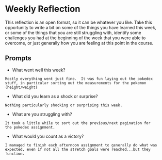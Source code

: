 # Weekly Reflection
This reflection is an open format, so it can be whatever you like. Take this opportunity to write a bit on some of the things you have learned this week, or some of the things that you are still struggling with, identify some challenges you had at the beginning of the week that you were able to overcome, or just generally how you are feeling at this point in the course.

## Prompts
- What went well this week?
```
Mostly everything went just fine.  It was fun laying out the pokedex stuff, in particular sorting out the measurements for the pokemon (height/weight)
```
- What did you learn as a shock or surprise?
```
Nothing particularly shocking or surprising this week.
```
- What are you struggling with?
```
It took a little while to sort out the previous/next pagination for the pokedex assignment.
```
- What would you count as a victory?
```
I managed to finish each afternoon assignment to generally do what was expected, even if not all the stretch goals were reached...but they function.
```